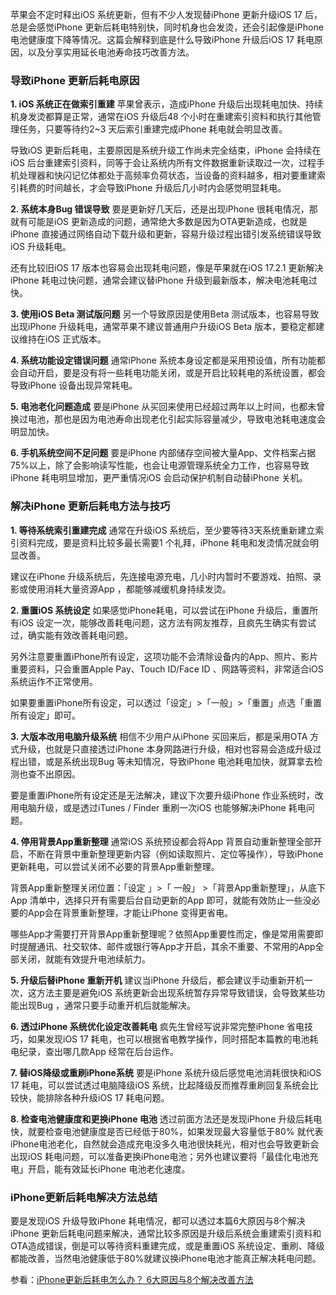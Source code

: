 苹果会不定时释出iOS 系统更新，但有不少人发现替iPhone 更新升级iOS 17 后，总是会感觉iPhone 更新后耗电特别快，同时机身也会发烫，还会引起像是iPhone电池健康度下降等情况。这篇会解释到底是什么导致iPhone 升级后iOS 17 耗电原因，以及分享实用延长电池寿命技巧改善方法。

### 导致iPhone 更新后耗电原因
**1. iOS 系统正在做索引重建**
苹果曾表示，造成iPhone 升级后出现耗电加快、持续机身发烫都算是正常，通常在iOS 升级后48 个小时在重建索引资料和执行其他管理任务，只要等待约2~3 天后索引重建完成iPhone 耗电就会明显改善。

导致iOS 更新后耗电，主要原因是系统升级工作尚未完全结束，iPhone 会持续在iOS 后台重建索引资料，同等于会让系统内所有文件数据重新读取过一次，过程手机处理器和快闪记忆体都处于高频率负荷状态，当设备的资料越多，相对要重建索引耗费的时间越长，才会导致iPhone 升级后几小时内会感觉明显耗电。

**2. 系统本身Bug 错误导致**
要是更新好几天后，还是出现iPhone 很耗电情况，那就有可能是iOS 更新造成的问题，通常绝大多数是因为OTA更新造成，也就是iPhone 直接通过网络自动下载升级和更新，容易升级过程出错引发系统错误导致iOS 升级耗电。

还有比较旧iOS 17 版本也容易会出现耗电问题，像是苹果就在iOS 17.2.1 更新解决iPhone 耗电过快问题，通常会建议替iPhone 升级到最新版本，解决电池耗电过快。

**3. 使用iOS Beta 测试版问题**
另一个导致原因是使用Beta 测试版本，也容易导致出现iPhone 升级耗电，通常苹果不建议普通用户升级iOS Beta 版本，要稳定都建议维持在iOS 正式版本。

**4. 系统功能设定错误问题**
通常iPhone 系统本身设定都是采用预设值，所有功能都会自动开启，要是没有将一些耗电功能关闭，或是开启比较耗电的系统设置，都会导致iPhone 设备出现异常耗电。

**5. 电池老化问题造成**
要是iPhone 从买回来使用已经超过两年以上时间，也都未曾换过电池，那也是因为电池寿命出现老化引起实际容量减少，导致电池耗电速度会明显加快。

**6. 手机系统空间不足问题**
要是iPhone 内部储存空间被大量App、文件档案占据75%以上，除了会影响读写性能，也会让电源管理系统全力工作，也容易导致iPhone 耗电明显增加，更严重情况iOS 会启动保护机制自动替iPhone 关机。

### 解决iPhone 更新后耗电方法与技巧
**1. 等待系统索引重建完成**
通常在升级iOS 系统后，至少要等待3天系统重新建立索引资料完成，要是资料比较多最长需要1 个礼拜，iPhone 耗电和发烫情况就会明显改善。

建议在iPhone 升级系统后，先连接电源充电，几小时内暂时不要游戏、拍照、录影或使用消耗大量资源App ，都能够减缓机身持续发烫。

**2. 重置iOS 系统设定**
如果感觉iPhone耗电，可以尝试在iPhone 升级后，重置所有iOS 设定一次，能够改善耗电问题，这方法有网友推荐，且疯先生确实有尝试过，确实能有效改善耗电问题。

另外注意要重置iPhone所有设定，这项功能不会清除设备内的App、照片、影片重要资料，只会重置Apple Pay、Touch ID/Face ID 、网路等资料，非常适合iOS 系统运作不正常使用。

如果要重置iPhone所有设定，可以透过「设定」>「一般」>「重置」点选「重置所有设定」即可。

**3. 大版本改用电脑升级系统**
相信不少用户从iPhone 买回来后，都是采用OTA 方式升级，也就是只直接透过iPhone 本身网路进行升级，相对也容易会造成升级过程出错，或是系统出现Bug 等未知情况，导致iPhone 电池耗电加快，就算拿去检测也查不出原因。

要是重置iPhone所有设定还是无法解决，建议下次要升级iPhone 作业系统时，改用电脑升级，或是透过iTunes / Finder 重刷一次iOS 也能够解决iPhone 耗电问题。

**4. 停用背景App重新整理**
通常iOS 系统预设都会将App 背景自动重新整理全部开启，不断在背景中重新整理更新内容（例如读取照片、定位等操作），导致iPhone 更新耗电，可以尝试关闭不必要的背景App重新整理。

背景App重新整理关闭位置：「设定 」>「 一般」 >「背景App重新整理」，从底下App 清单中，选择只开有需要后台自动更新的App 即可，就能有效防止一些没必要的App会在背景重新整理，才能让iPhone 变得更省电。

哪些App才需要打开背景App重新整理呢？依照App重要性而定，像是常用需要即时提醒通讯、社交软体、邮件或银行等App才开启，其余不重要、不常用的App全部关闭，就能有效提升电池续航力。

**5. 升级后替iPhone 重新开机**
建议当iPhone 升级后，都会建议手动重新开机一次，这方法主要是避免iOS 系统更新会出现系统暂存异常导致错误，会导致某些功能出现Bug ，通常只要手动重开机后就能解决。

**6. 透过iPhone 系统优化设定改善耗电**
疯先生曾经写说非常完整iPhone 省电技巧，如果发现iOS 17 耗电，也可以根据省电教学操作，同时搭配本篇教的电池耗电纪录，查出哪几款App 经常在后台运作。

**7. 替iOS降级或重刷iPhone系统**
要是iPhone 系统升级后感觉电池消耗很快和iOS 17 耗电，可以尝试透过电脑降级iOS 系统，比起降级反而推荐重刷回复系统会比较快，能排除各种升级iOS 17 耗电问题。

**8. 检查电池健康度和更换iPhone 电池**
透过前面方法还是发现iPhone 升级后耗电快，就要检查电池健康度是否已经低于80%，如果发现最大容量低于80% 就代表iPhone电池老化，自然就会造成充电没多久电池很快耗光，相对也会导致更新会出现iOS 耗电问题，可以准备更换iPhone电池；另外也建议要将「最佳化电池充电」开启，能有效延长iPhone 电池老化速度。

### iPhone更新后耗电解决方法总结
要是发现iOS 升级导致iPhone 耗电情况，都可以透过本篇6大原因与8个解决iPhone 更新后耗电问题来解决，通常比较多原因是升级后系统会重建索引资料和OTA造成错误，倒是可以等待资料重建完成，或是重置iOS 系统设定、重刷、降级都能改善，当然电池健康低于80%就建议换iPhone电池才能真正解决耗电问题。

参看：[iPhone更新后耗电怎么办？ 6大原因与8个解决改善方法](https://mrmad.com.tw/iphone-battery-drain-after-update)
